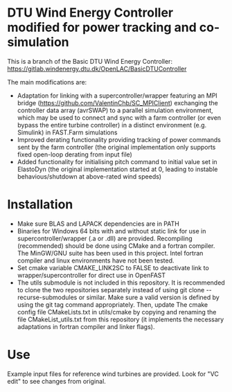 # DTU Wind Energy Controller modified for power tracking and co-simulation

This is a branch of the Basic DTU Wind Energy Controller:
https://gitlab.windenergy.dtu.dk/OpenLAC/BasicDTUController

The main modifications are:
- Adaptation for linking with a supercontroller/wrapper featuring an MPI bridge (https://github.com/ValentinChb/SC_MPIClient) exchanging the controller data array (avrSWAP) to a parallel simulation environment, which may be used to connect and sync with a farm controller (or even bypass the entire turbine controller) in a distinct environment (e.g. Simulink) in FAST.Farm simulations
- Improved derating functionality providing tracking of power commands sent by the farm controller (the original implementation only supports fixed open-loop derating from input file)
- Added functionality for initialising pitch command to initial value set in ElastoDyn (the original implementation started at 0, leading to instable behavious/shutdown at above-rated wind speeds)

# Installation
- Make sure BLAS and LAPACK dependencies are in PATH
- Binaries for Windows 64 bits with and without static link for use in supercontroller/wrapper (.a or .dll) are provided. Recompiling (recommended) should be done using CMake and a fortran compiler. The MinGW/GNU suite has been used in this project. Intel fortran compiler and linux environments have not been tested.
- Set cmake variable CMAKE_LINK2SC to FALSE to deactivate link to wrapper/supercontroller for direct use in OpenFAST
- The utils submodule is not included in this repository. It is recommended to clone the two repositories separately instead of using git clone --recurse-submodules or similar. Make sure a valid version is defined by using the git tag command appropriately. Then, update The cmake config file CMakeLists.txt in utils/cmake by copying and renaming the file CMakeList_utils.txt from this repository (it implements the necessary adaptations in fortran compiler and linker flags).

# Use
Example input files for reference wind turbines are provided. Look for "VC edit" to see changes from original.